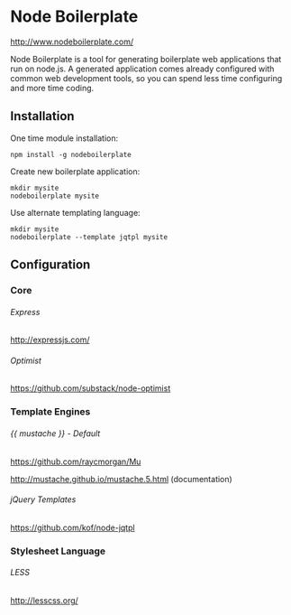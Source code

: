 Node Boilerplate
================

http://www.nodeboilerplate.com/

Node Boilerplate is a tool for generating boilerplate web applications that
run on node.js. A generated application comes already configured with common web
development tools, so you can spend less time configuring and more time coding.


Installation
------------

One time module installation:

    npm install -g nodeboilerplate

Create new boilerplate application:

    mkdir mysite
    nodeboilerplate mysite
    
Use alternate templating language:

    mkdir mysite
    nodeboilerplate --template jqtpl mysite


Configuration
-------------

### Core

###### Express

http://expressjs.com/

###### Optimist

https://github.com/substack/node-optimist

### Template Engines

###### {{ mustache }} - Default

https://github.com/raycmorgan/Mu

http://mustache.github.io/mustache.5.html (documentation)

###### jQuery Templates

https://github.com/kof/node-jqtpl

### Stylesheet Language

###### LESS

http://lesscss.org/


